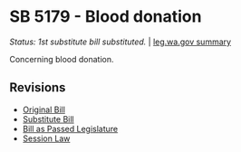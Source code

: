 # SB 5179 - Blood donation
*Status: 1st substitute bill substituted.* | [leg.wa.gov summary](https://app.leg.wa.gov/billsummary?BillNumber=5179&Year=2021)

Concerning blood donation.

## Revisions
* [Original Bill](1/)
* [Substitute Bill](S/)
* [Bill as Passed Legislature](S.PL/)
* [Session Law](S.SL/)